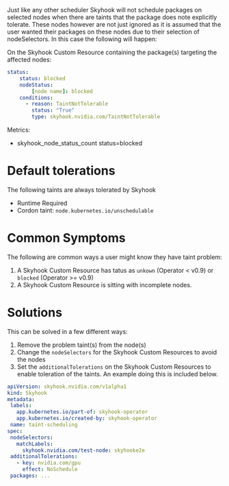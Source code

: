 Just like any other scheduler Skyhook will not schedule packages on selected nodes when there are taints that the package does note explicitly tolerate. These nodes however are not just ignored as it is assumed that the user wanted their packages on these nodes due to their selection of nodeSelectors. In this case the following will happen:

On the Skyhook Custom Resource containing the package(s) targeting the affected nodes:

```yaml
status:
    status: blocked
    nodeStatus:
        [node name]: blocked
    conditions:
      - reason: TaintNotTolerable
        status: "True"
        type: skyhook.nvidia.com/TaintNotTolerable
```

Metrics:
 * skyhook_node_status_count status=blocked

# Default tolerations

The following taints are always tolerated by Skyhook

 * Runtime Required
 * Cordon taint: `node.kubernetes.io/unschedulable`


# Common Symptoms

The following are common ways a user might know they have taint problem:

1. A Skyhook Custom Resource has tatus as `unkown` (Operator < v0.9) or `blocked` (Operator >= v0.9)
2. A Skyhook Custom Resource is sitting with incomplete nodes.

# Solutions

This can be solved in a few different ways:
 1. Remove the problem taint(s) from the node(s)
 2. Change the `nodeSelectors` for the Skyhook Custom Resources to avoid the nodes
 3. Set the `additionalTolerations` on the Skyhook Custom Resources to enable toleration of the taints. An example doing this is included below.

 ```yaml
 apiVersion: skyhook.nvidia.com/v1alpha1
kind: Skyhook
metadata:
  labels:
    app.kubernetes.io/part-of: skyhook-operator
    app.kubernetes.io/created-by: skyhook-operator
  name: taint-scheduling
spec:
  nodeSelectors:
    matchLabels:
      skyhook.nvidia.com/test-node: skyhooke2e
  additionalTolerations:
    - key: nvidia.com/gpu
      effect: NoSchedule
  packages: ...
```

